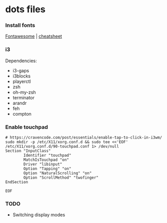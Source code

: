 # dots files

### Install fonts

[Fontawesome](http://fontawesome.io/) | [cheatsheet](http://fontawesome.io/cheatsheet/)

### i3

Dependencies:

- i3-gaps
- i3blocks
- playerctl
- zsh
- oh-my-zsh
- terminator
- arandr
- feh
- compton

### Enable touchpad

```
# https://cravencode.com/post/essentials/enable-tap-to-click-in-i3wm/
sudo mkdir -p /etc/X11/xorg.conf.d && sudo tee <<'EOF' /etc/X11/xorg.conf.d/90-touchpad.conf 1> /dev/null
Section "InputClass"
        Identifier "touchpad"
        MatchIsTouchpad "on"
        Driver "libinput"
        Option "Tapping" "on"
        Option "NaturalScrolling" "on"
        Option "ScrollMethod" "twofinger"
EndSection

EOF
```

### TODO

- Switching display modes
